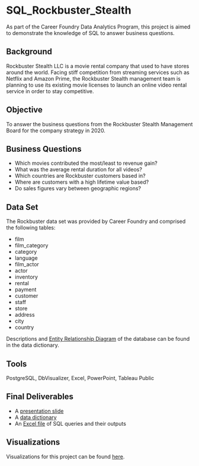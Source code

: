 # SQL_Rockbuster_Stealth
As part of the Career Foundry Data Analytics Program, this project is aimed to demonstrate the knowledge of SQL to answer business questions. 

## Background
Rockbuster Stealth LLC is a movie rental company that used to have stores around the world. Facing stiff competition from streaming services such as Netflix and Amazon Prime, the Rockbuster Stealth management team is planning to use its existing movie licenses to launch an online video rental service in order to stay competitive.

## Objective
To answer the business questions from the Rockbuster Stealth Management Board for the company strategy in 2020.

## Business Questions
- Which movies contributed the most/least to revenue gain?
- What was the average rental duration for all videos?
- Which countries are Rockbuster customers based in?
- Where are customers with a high lifetime value based?
- Do sales figures vary between geographic regions?

## Data Set
The Rockbuster data set was provided by Career Foundry and comprised the following tables:
- film
- film_category
- category
- language
- film_actor
- actor
- inventory
- rental
- payment
- customer
- staff
- store
- address
- city
- country

Descriptions and [Entity Relationship Diagram](Rockbuster%20-%20ERD.jpg) of the database can be found in the data dictionary.

## Tools
PostgreSQL, DbVisualizer, Excel, PowerPoint, Tableau Public

## Final Deliverables
- A [presentation slide](Rockbuster%20-%20Presentation%20Slide.pptx)
- A [data dictionary](Rockbuster%20-%20Data%20Dictionary.pdf)
- An [Excel file](Rockbuster%20-%20SQL%20Queries%20%26%20Outputs.xlsx) of SQL queries and their outputs

## Visualizations
Visualizations for this project can be found [here](https://public.tableau.com/views/VisualizationsforRockbusterProject/AvgRevperMovievsGenre-Bar?:language=en-US&:display_count=n&:origin=viz_share_link). 
